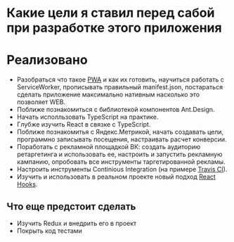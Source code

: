 # Какие цели я ставил перед сабой при разработке этого приложения  

# Реализовано

* Разобраться что такое [PWA](https://habr.com/ru/post/418923/) и как их готовить, научиться работать с ServiceWorker, прописывать правильный manifest.json, постараться сделать приложение максимально нативным насколько это позволяет WEB.
* Поближе познакомиться с библиотекой компонентов Ant.Design.
* Начать исполльзовать TypeScript на практике.
* Глубже изучить React в связке с TypeScript.
* Поближе познакомитья с Яндекс.Метрикой, начать создавать цели, программно записывать посещения, настраивать расчет конверсии.
* Поработать с рекламной площадкой ВК: создать аудиторию ретаргетинга и использовать ее, настроить и запустить рекламную кампанию, опробовать все инструменты таргетированной рекламы.
* Настроить инструменты Continious Integration (на примере [Travis CI](https://travis-ci.org/)).
* Изучить и использовать в реальном проекте новый подход [React Hooks](https://reactjs.org/docs/hooks-intro.html).

## Что еще предстоит сделать

* Изучить Redux и внедрить его в проект
* Покрыть код тестами
